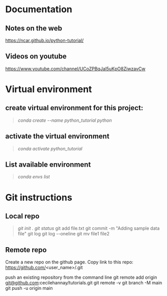 # Documentation  

## Notes on the web
https://ncar.github.io/python-tutorial/

## Videos on youtube
https://www.youtube.com/channel/UCoZPBqJal5uKpO8ZiwzavCw


# Virtual environment 

## create virtual environment for this project:
>*conda create --name python_tutorial python*

## activate the virtual environment
>*conda activate python_tutorial*

## List available environment
>*conda envs list*


# Git instructions

## Local repo
>*git init .*
>*git status*
git add file.txt
git commit -m "Adding sample data file"
git log
git log --oneline
git mv file1 file2

## Remote repo
Create a new repo on the github page. Copy link to this repo: https://github.com/<user_name>/<repo>.git

push an existing repository from the command line
git remote add origin git@github.com:cecilehannay/tutorials.git
git remote -v
git branch -M main
git push -u origin main
